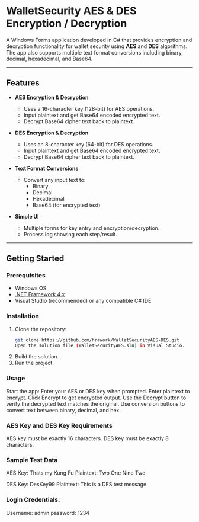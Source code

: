 # WalletSecurity AES & DES Encryption / Decryption 

A Windows Forms application developed in C# that provides encryption and decryption functionality for wallet security using **AES** and **DES** algorithms. 
The app also supports multiple text format conversions including binary, decimal, hexadecimal, and Base64.

---

## Features

- **AES Encryption & Decryption**
  - Uses a 16-character key (128-bit) for AES operations.
  - Input plaintext and get Base64 encoded encrypted text.
  - Decrypt Base64 cipher text back to plaintext.

- **DES Encryption & Decryption**
  - Uses an 8-character key (64-bit) for DES operations.
  - Input plaintext and get Base64 encoded encrypted text.
  - Decrypt Base64 cipher text back to plaintext.

- **Text Format Conversions**
  - Convert any input text to:
    - Binary
    - Decimal
    - Hexadecimal
    - Base64 (for encrypted text)

- **Simple UI**
  - Multiple forms for key entry and encryption/decryption.
  - Process log showing each step/result.

---

## Getting Started

### Prerequisites

- Windows OS
- [.NET Framework 4.x](https://dotnet.microsoft.com/download/dotnet-framework)
- Visual Studio (recommended) or any compatible C# IDE

### Installation

1. Clone the repository:
   ```bash
   git clone https://github.com/hrawork/WalletSecurityAES-DES.git
   Open the solution file (WalletSecurityAES.sln) in Visual Studio.
2. Build the solution.
3. Run the project.
   
### Usage
Start the app: Enter your AES or DES key when prompted.
Enter plaintext to encrypt.
Click Encrypt to get encrypted output.
Use the Decrypt button to verify the decrypted text matches the original.
Use conversion buttons to convert text between binary, decimal, and hex.

### AES Key and DES Key Requirements
AES key must be exactly 16 characters.
DES key must be exactly 8 characters.

### Sample Test Data
AES Key: Thats my Kung Fu
Plaintext: Two One Nine Two

DES Key: DesKey99
Plaintext: This is a DES test message.

### Login Credentials:
Username: admin
password: 1234


